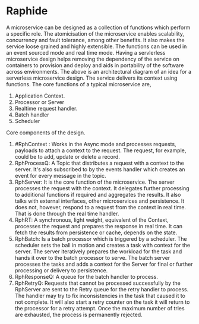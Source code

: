 # Raphide
A microservice can be designed as a collection of functions which perform a specific role. The atomicisation of  the microservice enables scalability, concurrency and fault tolerance, among other benefits. It also makes the service loose grained and highly extensible. The functions can be used in an event sourced mode and real time mode. 
                Having a servlerless microservice design helps removing the dependency of the service on containers to provision and deploy and aids in portability of the software across environments. 
               The above is an architectural diagram of an idea for a serverless microservice design. The service delivers its context using functions. The core functions of a typical microservice are, 
1.	Application Context. 
2.	Processor or Server 
3.	Realtime request handler. 
4.	Batch handler
5.	Scheduler
 
Core components of the design. 
1.	#RphContext : Works in the Async mode and processes requests, payloads to attach a context to the request. The request, for example, could be to add, update or delete a record.
2.	RphProcessQ: A Topic that distributes a request with a context to the server. It's also subscribed to by the events handler which creates an event for every message in the topic. 
3.	RphServer: It is the core function of the microservice. The server processes the request with the context. It delegates further processing to additional functions if required and aggregates the results. It also talks with external interfaces, other microservices and persistence. It does not, however, respond to a request from the context in real time. That is done through the real time handler. 
4.	RphRT: A synchronous, light weight, equivalent of the Context, processes the request and prepares the response in real time. It can fetch the results from persistence or cache, depends on the state. 
5.	RphBatch: Is a batch processor which is triggered by a scheduler. The scheduler sets the ball in motion and creates a task with context for the server. The server iteratively prepares the workload for the task and hands it over to the batch processor to serve. The batch server processes the tasks and adds a context for the Server for final or further processing or delivery to persistence.  
6.	RphResponseQ: A queue for the batch handler to process. 
7.	RphRetryQ: Requests that cannot be processed successfully by the RphServer are sent to the Retry queue for the retry handler to process. The handler may try to fix inconsistencies in the task that caused it to not complete. It will also start a retry counter on the task it will return to the processor for a retry attempt. Once the maximum number of tries are exhausted, the process is permanently rejected.   
